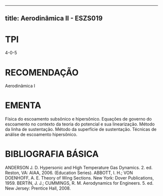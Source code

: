 
---
title: Aerodinâmica II - ESZS019 
---

# TPI

4-0-5

# RECOMENDAÇÃO

Aerodinâmica I

# EMENTA

Física do escoamento subsônico e hipersônico. Equações de governo do escoamento no contexto da teoria do potencial e sua linearização. Método da linha de sustentação. Método da superfície de sustentação. Técnicas de análise de escoamento hipersônico.

# BIBLIOGRAFIA BÁSICA

ANDERSON J. D. Hypersonic and High Temperature Gas Dynamics. 2. ed. Reston, VA: AIAA, 2006. (Education Series).
ABBOTT, I. H.; VON DOENHOFF, A. E. Theory of Wing Sections. New York: Dover Publications, 1959.
BERTIN, J. J.; CUMMINGS, R. M. Aerodynamics for Engineers. 5. ed. New Jersey: Prentice Hall, 2008.
        